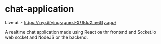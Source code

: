 # chat-application

Live at :- https://mystifying-agnesi-528dd2.netlify.app/

A realtime chat application made using React on thr frontend and Socket.io web socket and NodeJS on the backend.
